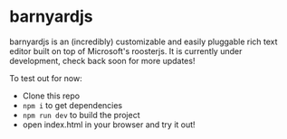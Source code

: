 # barnyardjs

barnyardjs is an (incredibly) customizable and easily pluggable rich text editor built on top of Microsoft's roosterjs. It is currently under development, check back soon for more updates!

To test out for now:
  - Clone this repo
  - `npm i` to get dependencies
  - `npm run dev` to build the project
  - open index.html in your browser and try it out!
